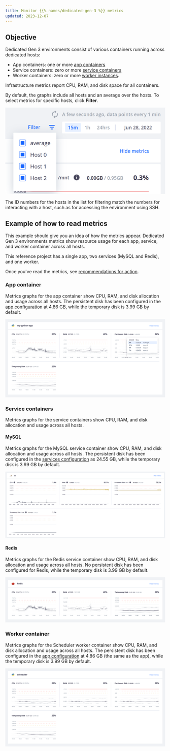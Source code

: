 ```yaml
---
title: Monitor {{% names/dedicated-gen-3 %}} metrics
updated: 2023-12-07
---
```



## Objective  

Dedicated Gen 3 environments consist of various containers running across dedicated hosts:

* App containers: one or more [app containers](../../create-apps)
* Service containers: zero or more [service containers](../../add-services)
* Worker containers: zero or more [worker instances](../../create-apps/app-reference.md#workers).

Infrastructure metrics report CPU, RAM, and disk space for all containers.

By default, the graphs include all hosts and an average over the hosts.
To select metrics for specific hosts, click **Filter**.

![Clicking Filter reveals a list of hosts you can filter](images/filtering-gen3.png "0.4")

The ID numbers for the hosts in the list for filtering match the numbers for interacting with a host,
such as for accessing the environment using SSH.

## Example of how to read metrics

This example should give you an idea of how the metrics appear.
Dedicated Gen 3 environments metrics show resource usage for each app, service, and worker container
across all hosts.

This reference project has a single app, two services (MySQL and Redis), and one worker.

Once you've read the metrics, see [recommendations for action](./_index.md#dedicated-gen-3-environments).

### App container

Metrics graphs for the app container show CPU, RAM, and disk allocation and usage across all hosts.
The persistent disk has been configured in the [app configuration](../../create-apps/app-reference.md#top-level-properties)
at 4.86&nbsp;GB, while the temporary disk is 3.99&nbsp;GB by default.

![All of the metrics for the app container](images/app-container-gen3.png)

### Service containers

Metrics graphs for the service containers show CPU, RAM, and disk allocation and usage across all hosts.

#### MySQL

Metrics graphs for the MySQL service container show CPU, RAM, and disk allocation and usage across all hosts.
The persistent disk has been configured in the [services configuration](../../add-services)
as 24.55&nbsp;GB, while the temporary disk is 3.99&nbsp;GB by default.

![All of the metrics for the MySQL container](images/mysql-container-gen3.png)

#### Redis

Metrics graphs for the Redis service container show CPU, RAM, and disk allocation and usage across all hosts.
No persistent disk has been configured for Redis,
while the temporary disk is 3.99&nbsp;GB by default.

![All of the metrics for the Redis container](images/redis-container-gen3.png)

### Worker container

Metrics graphs for the Scheduler worker container show CPU, RAM, and disk allocation and usage across all hosts.
The persistent disk has been configured in the [app configuration](../../create-apps/app-reference.md#top-level-properties)
at 4.86&nbsp;GB (the same as the app), while the temporary disk is 3.99&nbsp;GB by default.

![All of the metrics for the Scheduler worker container](images/schedule-worker-container-gen3.png)
